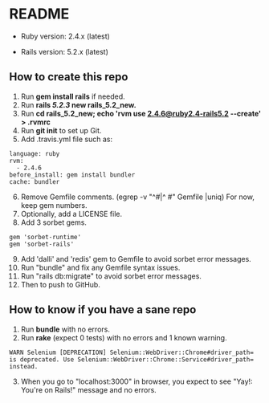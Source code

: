 # README

* Ruby version: 2.4.x (latest)

* Rails version: 5.2.x (latest)

## How to create this repo

 1. Run **gem install rails** if needed.
 2. Run **rails _5.2.3_ new rails_5.2_new.**
 3. Run **cd rails_5.2_new; echo 'rvm use 2.4.6@ruby2.4-rails5.2 --create' > .rvmrc**
 4. Run **git init** to set up Git.
 5. Add .travis.yml file such as:
```
language: ruby
rvm:
  - 2.4.6
before_install: gem install bundler
cache: bundler
```
 6. Remove Gemfile comments. (egrep -v "^#|^  #" Gemfile |uniq)
    For now, keep gem numbers. 
 7. Optionally, add a LICENSE file.
 8. Add 3 sorbet gems. 
```gem 'sorbet', :group => :development
gem 'sorbet-runtime'
gem 'sorbet-rails'
```
 9. Add 'dalli' and 'redis' gem to Gemfile to avoid sorbet error messages. 
 10. Run "bundle" and fix any Gemfile syntax issues.
 11. Run "rails db:migrate" to avoid sorbet error messages.
 12. Then to push to GitHub.

## How to know if you have a sane repo
 1. Run **bundle** with no errors.
 2. Run **rake** (expect 0 tests) with no errors and 1 known warning.
```
WARN Selenium [DEPRECATION] Selenium::WebDriver::Chrome#driver_path=
is deprecated. Use Selenium::WebDriver::Chrome::Service#driver_path= instead.
```
 3. When you go to "localhost:3000" in browser, you expect to see
   "Yay!: You're on Rails!" message and no errors.

